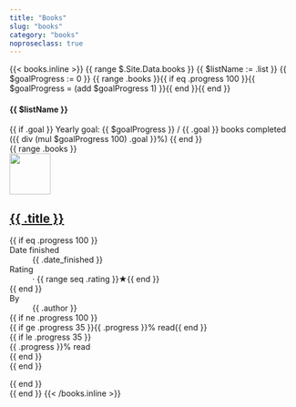 ```yaml
---
title: "Books"
slug: "books"
category: "books"
noproseclass: true
---
```


{{< books.inline >}}
{{ range $.Site.Data.books }}
  {{ $listName := .list }}
  {{ $goalProgress := 0 }}
  {{ range .books }}{{ if eq .progress 100 }}{{ $goalProgress = (add $goalProgress 1) }}{{ end }}{{ end }}
  <div id="book-list" class="pb-12">
    <div class="prose dark:prose-dark pb-2">
      <h4>{{ $listName }}</h4>
      {{ if .goal }}
        <span>Yearly goal: {{ $goalProgress }} / {{ .goal }} books completed ({{ div (mul $goalProgress 100) .goal }}%)</span>
      {{ end }}
    </div>
    {{ range .books }}
    <article class="flex p-2 pl-0 space-x-4">
      <img class="flex-none lg:w-24 w-18 rounded-lg object-cover bg-gray-100" src="{{ .cover }}" width="72" />
      <div class="min-w-0 relative flex-auto sm:pr-20 lg:pr-0 xl:pr-20">
        <a class="noopener noreferer" href="{{ .link }}">
          <h2 class="text-base sm:text-lg lg:text-base xl:text-lg font-semibold mb-0.5 underline">
            {{ .title }}
          </h2>
        </a>
        <dl class="flex flex-wrap text-sm font-medium">
          {{ if eq .progress 100 }}
          <div>
            <dt class="sr-only">Date finished</dt>
            <dd>{{ .date_finished }}</dd>
          </div>
          <div>
            <dt class="sr-only">Rating</dt>
            <dd class="pl-1"> · {{ range seq .rating  }}★{{ end }}</dd>
          </div>
          {{ end }}
          <div class="flex-none w-full mt-0.5 font-normal">
            <dt class="inline">By</dt>
            <dd class="inline">{{ .author }}</dd>
          </div>
          {{ if ne .progress 100 }}
          <div class="flex-none w-1/2 md:w-1/6 xl:w-1/6 mt-0.5 font-normal">
            <div class="relative pt-1">
              <div class="overflow-hidden h-6 mb-4 text-xs flex rounded bg-purple-200">
                <div style="width:{{ .progress }}%" class="shadow-none flex flex-col text-center whitespace-nowrap text-white dark:text-gray-300 justify-center bg-purple-500">{{ if ge .progress 35 }}{{ .progress }}% read{{ end }}</div>
                {{ if le .progress 35 }}
                <div style="width: {{ sub 100 .progress }}%" class="text-gray-700 flex flex-col text-left pl-2 whitespace-nowrap justify-center">{{ .progress }}% read</div>
                {{ end }}
              </div>
            </div>
          </div>
          {{ end }}
        </dl>
      </div>
    </article>
    {{ end }}
  </div>
{{ end }}
{{< /books.inline >}}